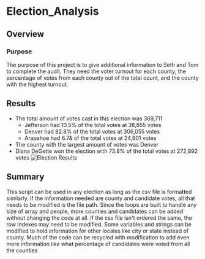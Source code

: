 # Election_Analysis

## Overview

### Purpose
The purpose of this project is to give additional information to Seth and Tom to complete the audit. They need the voter turnout for each county, the percentage of votes from each county out of the total count, and the county with the highest turnout.

## Results
* The total amount of votes cast in this election was 369,711
  * Jefferson had 10.5% of the total votes at 38,855 votes 
  * Denver had 82.8% of the total votes at 306,055 votes
  * Arapahoe had 6.7& of the total votes at 24,801 votes
* The county with the largest amount of votes was Denver
* Diana DeGette won the election with 73.8% of the total votes at 272,892 votes
![Election Results](Resources)

## Summary
This script can be used in any election as long as the csv file is formatted similarly. If the information needed are county and candidate votes, all that needs to be modified is the file path. Since the loops are built to handle any size of array and people, more counties and candidates can be added without changing the code at all. If the csv file isn't ordered the same, the row indexes may need to be modified. Some variables and strings can be modified to hold information for other locales like city or state instead of county. Much of the code can be recycled with  modification to add even more information like what percentage of candidates were voted from all the counties
